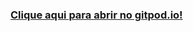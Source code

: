 ### [Clique aqui para abrir no gitpod.io!](gitpod.io/#https://github.com/andrelopes-code/dundie-full-app)
